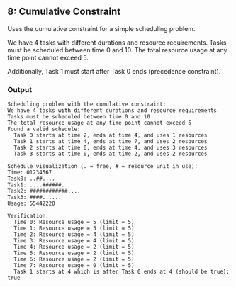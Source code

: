 ## 8: Cumulative Constraint

Uses the cumulative constraint for a simple scheduling problem.

We have 4 tasks with different durations and resource requirements. Tasks must be scheduled between time 0 and 10. The total resource usage at any time point cannot exceed 5.

Additionally, Task 1 must start after Task 0 ends (precedence constraint).

### Output

```
Scheduling problem with the cumulative constraint:
We have 4 tasks with different durations and resource requirements
Tasks must be scheduled between time 0 and 10
The total resource usage at any time point cannot exceed 5
Found a valid schedule:
  Task 0 starts at time 2, ends at time 4, and uses 1 resources
  Task 1 starts at time 4, ends at time 7, and uses 2 resources
  Task 2 starts at time 0, ends at time 4, and uses 3 resources
  Task 3 starts at time 0, ends at time 2, and uses 2 resources

Schedule visualization (. = free, # = resource unit in use):
Time: 01234567
Task0: ..##....
Task1: ....######.
Task2: ############....
Task3: ####......
Usage: 55442220

Verification:
  Time 0: Resource usage = 5 (limit = 5)
  Time 1: Resource usage = 5 (limit = 5)
  Time 2: Resource usage = 4 (limit = 5)
  Time 3: Resource usage = 4 (limit = 5)
  Time 4: Resource usage = 2 (limit = 5)
  Time 5: Resource usage = 2 (limit = 5)
  Time 6: Resource usage = 2 (limit = 5)
  Time 7: Resource usage = 0 (limit = 5)
  Task 1 starts at 4 which is after Task 0 ends at 4 (should be true): true
```

